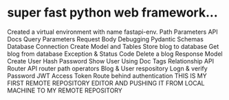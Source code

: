 # super fast python web framework...
Created a virtual environment with name fastapi-env.
Path Parameters
API Docs
Query Parameters
Request Body
Debugging
Pydantic Schemas
Database Connection
Create Model and Tables
Store blog to database
Get blog from database
Exception & Status Code
Delete a blog
Response Model
Create User
Hash Password
Show User
Using Doc Tags
Relationship
API Router
API router path operators
Blog & User respository
Logn & verify Password
JWT Access Token
Route behind authentication
THIS IS MY FIRST REMOTE REPOSITORY EDITOR AND PUSHING IT FROM LOCAL MACHINE TO MY REMOTE REPOSITORY
